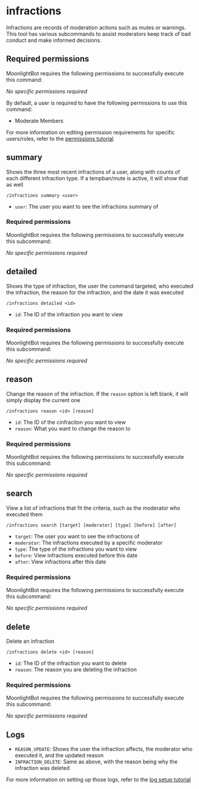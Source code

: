 # infractions

Infractions are records of moderation actions such as mutes or warnings. This tool has various subcommands to assist moderators keep track of bad conduct and make informed decisions.

## Required permissions

MoonlightBot requires the following permissions to successfully execute this command:

*No specific permissions required*

By default, a user is required to have the following permissions to use this command:

* Moderate Members

For more information on editing permission requirements for specific users/roles, refer to the [permissions tutorial](/start-up/permission-tutorial.md)

## summary

Shows the three most recent infractions of a user, along with counts of each different infraction type. If a tempban/mute is active, it will show that as well

```text
/infractions summary <user>
```

* `user`: The user you want to see the infractions summary of

### Required permissions

MoonlightBot requires the following permissions to successfully execute this subcommand:

*No specific permissions required*

## detailed

Shows the type of infraction, the user the command targeted, who executed the infraction, the reason for the infraction, and the date it was executed

```text
/infractions detailed <id>
```

* `id`: The ID of the infraction you want to view

### Required permissions

MoonlightBot requires the following permissions to successfully execute this subcommand:

*No specific permissions required*

## reason

Change the reason of the infraction. If the `reason` option is left blank, it will simply display the current one

```text
/infractions reason <id> [reason]
```

* `id`: The ID of the cinfraciton you want to view
* `reason`: What you want to change the reason to

### Required permissions

MoonlightBot requires the following permissions to successfully execute this subcommand:

*No specific permissions required*

## search

View a list of infractions that fit the criteria, such as the moderator who executed them

```text
/infractions search [target] [moderator] [type] [before] [after]
```

* `target`: The user you want to see the infractions of
* `moderator`: The infractions executed by a specific moderator
* `type`: The type of the infractions you want to view
* `before`: View infractions executed before this date
* `after`: View infractions after this date

### Required permissions

MoonlightBot requires the following permissions to successfully execute this subcommand:

*No specific permissions required*

## delete

Delete an infraction

```text
/infractions delete <id> [reason]
```

* `id`: The ID of the infraction you want to delete
* `reason`: The reason you are deleting the infraction

### Required permissions

MoonlightBot requires the following permissions to successfully execute this subcommand:

*No specific permissions required*

## Logs

* `REASON_UPDATE`: Shows the user the infraction affects, the moderator who executed it, and the updated reason
* `INFRACTION_DELETE`: Same as above, with the reason being why the infraction was deleted

For more information on setting up those logs, refer to the [log setup tutorial](<linkToLogTutorial>)
